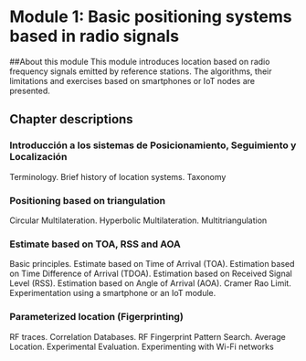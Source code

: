# Module 1: Basic positioning systems based in radio signals

##About this module
This module introduces location based on radio frequency signals emitted by reference stations. The algorithms, their limitations and exercises based on smartphones or IoT nodes are presented. 

## Chapter descriptions

### Introducción a los sistemas de Posicionamiento, Seguimiento y Localización 

Terminology. Brief history of location systems. Taxonomy

### Positioning based on triangulation

Circular Multilateration. Hyperbolic Multilateration. Multitriangulation

### Estimate based on TOA, RSS and AOA
Basic principles. Estimate based on Time of Arrival (TOA). Estimation based on Time Difference of Arrival (TDOA). Estimation based on Received Signal Level (RSS). Estimation based on Angle of Arrival (AOA). Cramer Rao Limit. Experimentation using a smartphone or an IoT module.

### Parameterized location (Figerprinting)
RF traces. Correlation Databases. RF Fingerprint Pattern Search. Average Location. Experimental Evaluation. Experimenting with Wi-Fi networks 

